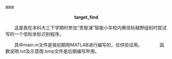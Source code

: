 ###<center>**target_find**</center>

　　这是我在本科大三下学期时参加“恩智浦”智能小车校内赛信标越野组别时尝试写的一个信标坐标识别程序。

　　其中main.m文件是我初期用MATLAB进行编写的，仅供验证用。
　　
  　函数说明.txt及示意图.bmp文件是后期编写所用。
